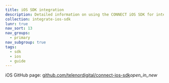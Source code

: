 ```yaml
---
title: iOS SDK integration
description: Detailed information on using the CONNECT iOS SDK for integration.
collection: integrate-ios-sdk
lunr: true
nav_sort: 13
nav_groups:
  - primary
nav_subgroup: true
tags:
  - sdk
  - ios
  - guide
---
```


iOS GitHub page: <a href="https://github.com/telenordigital/connect-ios-sdk" target="_blank">github.com/telenordigital/connect-ios-sdk</a><i class="material-icons md-18">open_in_new</i>
